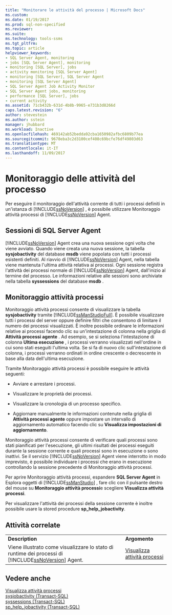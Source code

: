 ```yaml
---
title: "Monitorare le attività del processo | Microsoft Docs"
ms.custom: 
ms.date: 01/19/2017
ms.prod: sql-non-specified
ms.reviewer: 
ms.suite: 
ms.technology: tools-ssms
ms.tgt_pltfrm: 
ms.topic: article
helpviewer_keywords:
- SQL Server Agent, monitoring
- jobs [SQL Server Agent], monitoring
- monitoring [SQL Server], jobs
- activity monitoring [SQL Server Agent]
- monitoring [SQL Server], SQL Server Agent
- monitoring [SQL Server Agent]
- SQL Server Agent Job Activity Monitor
- SQL Server Agent jobs, monitoring
- performance [SQL Server], jobs
- current activity
ms.assetid: 71cb432b-631d-4b8b-9965-e731b3d8266d
caps.latest.revision: "6"
author: stevestein
ms.author: sstein
manager: jhubbard
ms.workload: Inactive
ms.openlocfilehash: 469142ab52bedda92cba1650982afbc6809b77ea
ms.sourcegitcommit: 9678eba3c2d3100cef408c69bcfe76df49803d63
ms.translationtype: MT
ms.contentlocale: it-IT
ms.lasthandoff: 11/09/2017
---
```

# <a name="monitor-job-activity"></a>Monitoraggio delle attività del processo
Per eseguire il monitoraggio dell'attività corrente di tutti i processi definiti in un'istanza di [!INCLUDE[ssNoVersion](../../includes/ssnoversion_md.md)] , è possibile utilizzare Monitoraggio attività processi di [!INCLUDE[ssNoVersion](../../includes/ssnoversion_md.md)] Agent.  
  
## <a name="sql-server-agent-sessions"></a>Sessioni di SQL Server Agent  
[!INCLUDE[ssNoVersion](../../includes/ssnoversion_md.md)] Agent crea una nuova sessione ogni volta che viene avviato. Quando viene creata una nuova sessione, la tabella **sysjobactivity** del database **msdb** viene popolata con tutti i processi esistenti definiti. Al riavvio di [!INCLUDE[ssNoVersion](../../includes/ssnoversion_md.md)] Agent, nella tabella viene mantenuta l'ultima attività relativa ai processi. Ogni sessione registra l'attività dei processi normale di [!INCLUDE[ssNoVersion](../../includes/ssnoversion_md.md)] Agent, dall'inizio al termine del processo. Le informazioni relative alle sessioni sono archiviate nella tabella **syssessions** del database **msdb** .  
  
## <a name="job-activity-monitor"></a>Monitoraggio attività processi  
Monitoraggio attività processi consente di visualizzare la tabella **sysjobactivity** tramite [!INCLUDE[ssManStudioFull](../../includes/ssmanstudiofull_md.md)]. È possibile visualizzare tutti i processi del server oppure definire filtri che consentono di limitare il numero dei processi visualizzati. È inoltre possibile ordinare le informazioni relative ai processi facendo clic su un'intestazione di colonna nella griglia di **Attività processi agente** . Ad esempio, se si seleziona l'intestazione di colonna **Ultima esecuzione** , i processi verranno visualizzati nell'ordine in cui sono stati eseguiti l'ultima volta. Se si fa di nuovo clic sull'intestazione di colonna, i processi verranno ordinati in ordine crescente o decrescente in base alla data dell'ultima esecuzione.  
  
Tramite Monitoraggio attività processi è possibile eseguire le attività seguenti:  
  
-   Avviare e arrestare i processi.  
  
-   Visualizzare le proprietà dei processi.  
  
-   Visualizzare la cronologia di un processo specifico.  
  
-   Aggiornare manualmente le informazioni contenute nella griglia di **Attività processi agente** oppure impostare un intervallo di aggiornamento automatico facendo clic su **Visualizza impostazioni di aggiornamento**.  
  
Monitoraggio attività processi consente di verificare quali processi sono stati pianificati per l'esecuzione, gli ultimi risultati dei processi eseguiti durante la sessione corrente e quali processi sono in esecuzione o sono inattivi. Se il servizio [!INCLUDE[ssNoVersion](../../includes/ssnoversion_md.md)] Agent viene interrotto in modo imprevisto, è possibile individuare i processi che erano in esecuzione controllando la sessione precedente di Monitoraggio attività processi.  
  
Per aprire Monitoraggio attività processi, espandere **SQL Server Agent** in Esplora oggetti di [!INCLUDE[ssManStudio](../../includes/ssmanstudio_md.md)] , fare clic con il pulsante destro del mouse su **Monitoraggio attività processi**e scegliere **Visualizza attività processi**.  
  
Per visualizzare l'attività dei processi della sessione corrente è inoltre possibile usare la stored procedure **sp_help_jobactivity**.  
  
## <a name="related-tasks"></a>Attività correlate  
  
|||  
|-|-|  
|**Description**|**Argomento**|  
|Viene illustrato come visualizzare lo stato di runtime dei processi di [!INCLUDE[ssNoVersion](../../includes/ssnoversion_md.md)] Agent.|[Visualizza attività processi](../../ssms/agent/view-job-activity.md)|  
  
## <a name="see-also"></a>Vedere anche  
[Visualizza attività processi](../../ssms/agent/view-job-activity.md)  
[sysjobactivity (Transact-SQL)](http://msdn.microsoft.com/en-us/fd17cac9-5d1f-4b44-b2dc-ee9346d8bf1e)  
[syssessions (Transact-SQL)](http://msdn.microsoft.com/en-us/187819b6-c7f4-4a26-b74c-0a89e96695cf)  
[sp_help_jobactivity (Transact-SQL)](http://msdn.microsoft.com/en-us/d344864f-b4d3-46b1-8933-b81dec71f511)  
  
